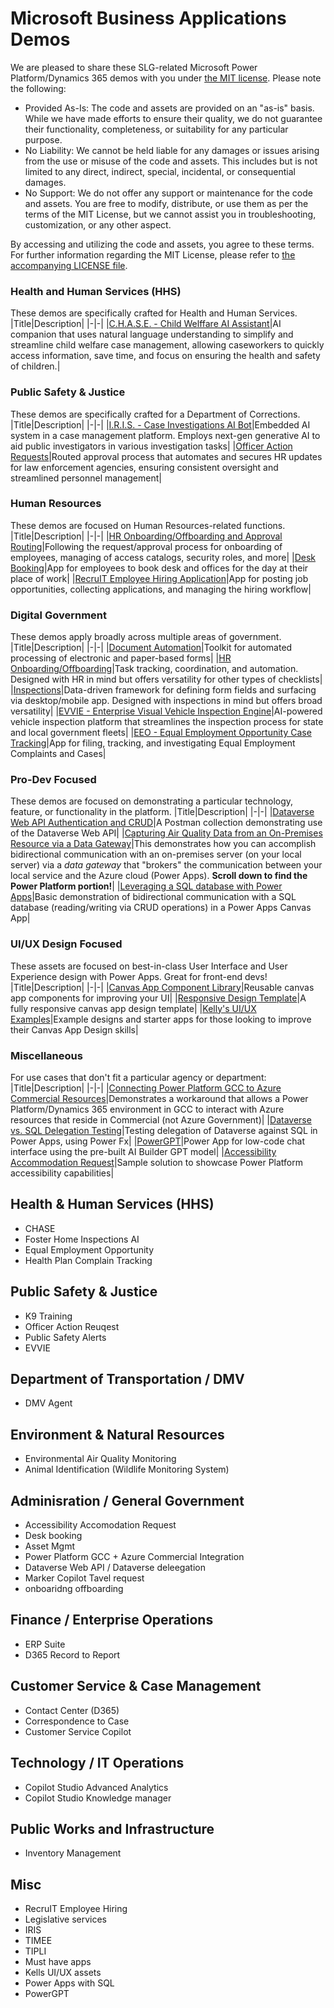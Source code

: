 # Microsoft Business Applications Demos
We are pleased to share these SLG-related Microsoft Power Platform/Dynamics 365 demos with you under [the MIT license](./../LICENSE). Please note the following:

- Provided As-Is: The code and assets are provided on an "as-is" basis. While we have made efforts to ensure their quality, we do not guarantee their functionality, completeness, or suitability for any particular purpose.
- No Liability: We cannot be held liable for any damages or issues arising from the use or misuse of the code and assets. This includes but is not limited to any direct, indirect, special, incidental, or consequential damages.
- No Support: We do not offer any support or maintenance for the code and assets. You are free to modify, distribute, or use them as per the terms of the MIT License, but we cannot assist you in troubleshooting, customization, or any other aspect.

By accessing and utilizing the code and assets, you agree to these terms. For further information regarding the MIT License, please refer to [the accompanying LICENSE file](./../LICENSE).

### Health and Human Services (HHS)
These demos are specifically crafted for Health and Human Services.
|Title|Description|
|-|-|
|[C.H.A.S.E. - Child Welffare AI Assistant](./CHASE/)|AI companion that uses natural language understanding to simplify and streamline child welfare case management, allowing caseworkers to quickly access information, save time, and focus on ensuring the health and safety of children.|

### Public Safety & Justice
These demos are specifically crafted for a Department of Corrections.
|Title|Description|
|-|-|
|[I.R.I.S. - Case Investigations AI Bot](./IRIS/)|Embedded AI system in a case management platform. Employs next-gen generative AI to aid public investigators in various investigation tasks|
|[Officer Action Requests](./Officer-Action-Request/)|Routed approval process that automates and secures HR updates for law enforcement agencies, ensuring consistent oversight and streamlined personnel management|

### Human Resources
These demos are focused on Human Resources-related functions.
|Title|Description|
|-|-|
|[HR Onboarding/Offboarding and Approval Routing](./onboarding-offboarding-approval/)|Following the request/approval process for onboarding of employees, managing of access catalogs, security roles, and more|
|[Desk Booking](./desk-booking)|App for employees to book desk and offices for the day at their place of work|
|[RecruIT Employee Hiring Application](./RecruIT%20Employee%20Hiring)|App for posting job opportunities, collecting applications, and managing the hiring workflow|

### Digital Government
These demos apply broadly across multiple areas of government.
|Title|Description|
|-|-|
|[Document Automation](./document-automation.md)|Toolkit for automated processing of electronic and paper-based forms|
|[HR Onboarding/Offboarding](./Must-Have-Apps/)|Task tracking, coordination, and automation.  Designed with HR in mind but offers versatility for other types of checklists|
|[Inspections](./Must-Have-Apps/)|Data-driven framework for defining form fields and surfacing via desktop/mobile app. Designed with inspections in mind but offers broad versatility|
|[EVVIE - Enterprise Visual Vehicle Inspection Engine](./EVVIE/)|AI-powered vehicle inspection platform that streamlines the inspection process for state and local government fleets|
|[EEO - Equal Employment Opportunity Case Tracking](./EqualEmploymentOpp)|App for filing, tracking, and investigating Equal Employment Complaints and Cases|

### Pro-Dev Focused
These demos are focused on demonstrating a particular technology, feature, or functionality in the platform.
|Title|Description|
|-|-|
|[Dataverse Web API Authentication and CRUD](./Dataverse-API/)|A Postman collection demonstrating use of the Dataverse Web API|
|[Capturing Air Quality Data from an On-Premises Resource via a Data Gateway](https://github.com/TimHanewich/Air-Quality-IoT)|This demonstrates how you can accomplish bidirectional communication with an on-premises server (on your local server) via a *data gateway* that "brokers" the communication between your local service and the Azure cloud (Power Apps). **Scroll down to find the Power Platform portion!**|
|[Leveraging a SQL database with Power Apps](./PowerApps-with-SQL/)|Basic demonstration of bidirectional communication with a SQL database (reading/writing via CRUD operations) in a Power Apps Canvas App|

### UI/UX Design Focused
These assets are focused on best-in-class User Interface and User Experience design with Power Apps. Great for front-end devs!
|Title|Description|
|-|-|
|[Canvas App Component Library](./Canvas-App-Component-Library/)|Reusable canvas app components for improving your UI|
|[Responsive Design Template](./Responsive-Design-Template/)|A fully responsive canvas app design template|
|[Kelly's UI/UX Examples](./Kellys-UI-UX-Assets/)|Example designs and starter apps for those looking to improve their Canvas App Design skills|

### Miscellaneous
For use cases that don't fit a particular agency or department:
|Title|Description|
|-|-|
|[Connecting Power Platform GCC to Azure Commercial Resources](./GCC-to-Commercial/)|Demonstrates a workaround that allows a Power Platform/Dynamics 365 environment in GCC to interact with Azure resources that reside in Commercial (not Azure Government)|
|[Dataverse vs. SQL Delegation Testing](./Dataverse-Delegation/)|Testing delegation of Dataverse against SQL in Power Apps, using Power Fx|
|[PowerGPT](./PowerGPT)|Power App for low-code chat interface using the pre-built AI Builder GPT model|
|[Accessibility Accommodation Request](./Accessibility-Accommodation-Request/)|Sample solution to showcase Power Platform accessibility capabilities|















## Health & Human Services (HHS)
- CHASE
- Foster Home Inspections AI
- Equal Employment Opportunity
- Health Plan Complain Tracking

## Public Safety & Justice
- K9 Training
- Officer Action Reuqest
- Public Safety Alerts
- EVVIE

## Department of Transportation / DMV
- DMV Agent

## Environment & Natural Resources
- Environmental Air Quality Monitoring
- Animal Identification (Wildlife Monitoring System)

## Adminisration / General Government
- Accessibility Accomodation Request
- Desk booking
- Asset Mgmt
- Power Platform GCC + Azure Commercial Integration
- Dataverse Web API / Dataverse deleegation
- Marker Copilot Tavel request
- onboaridng offboarding

## Finance / Enterprise Operations
- ERP Suite
- D365 Record to Report

## Customer Service & Case Management
- Contact Center (D365)
- Correspondence to Case
- Customer Service Copilot

## Technology / IT Operations
- Copilot Studio Advanced Analytics
- Copilot Studio Knowledge manager

## Public Works and Infrastructure
- Inventory Management

## Misc
- RecruIT Employee Hiring
- Legislative services
- IRIS
- TIMEE
- TIPLI
- Must have apps
- Kells UI/UX assets
- Power Apps with SQL
- PowerGPT